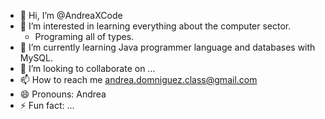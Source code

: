 - 👋 Hi, I’m @AndreaXCode
- 👀 I’m interested in learning everything about the computer sector.
  - Programing all of types.
- 🌱 I’m currently learning Java programmer language and databases with MySQL.
- 💞️ I’m looking to collaborate on ...
- 📫 How to reach me andrea.domniguez.class@gmail.com
- 😄 Pronouns: Andrea
- ⚡ Fun fact: ...

<!---
AndreaXCode/AndreaXCode is a ✨ special ✨ repository because its `README.md` (this file) appears on your GitHub profile.
You can click the Preview link to take a look at your changes.
--->
